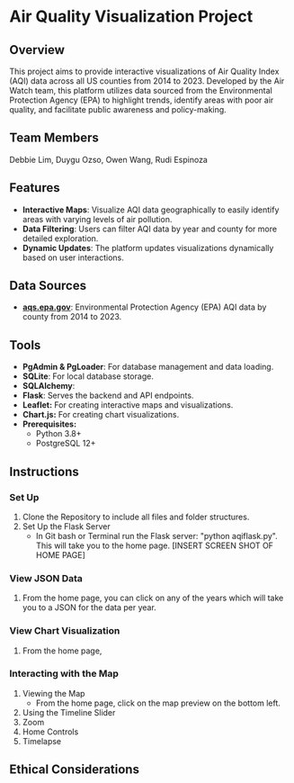 # Air Quality Visualization Project

## Overview
This project aims to provide interactive visualizations of Air Quality Index (AQI) data across all US counties from 2014 to 2023. Developed by the Air Watch team, this platform utilizes data sourced from the Environmental Protection Agency (EPA) to highlight trends, identify areas with poor air quality, and facilitate public awareness and policy-making.

## Team Members
Debbie Lim, Duygu Ozso, Owen Wang, Rudi Espinoza

## Features
- **Interactive Maps**: Visualize AQI data geographically to easily identify areas with varying levels of air pollution.
- **Data Filtering**: Users can filter AQI data by year and county for more detailed exploration.
- **Dynamic Updates**: The platform updates visualizations dynamically based on user interactions.

## Data Sources
- **[aqs.epa.gov](https://aqs.epa.gov/aqsweb/airdata/download_files.html#Annual)**: Environmental Protection Agency (EPA) AQI data by county from 2014 to 2023.

## Tools
- **PgAdmin & PgLoader**: For database management and data loading.
- **SQLite**: For local database storage.
- **SQLAlchemy**: 
- **Flask**: Serves the backend and API endpoints.
- **Leaflet:** For creating interactive maps and visualizations.
- **Chart.js:** For creating chart visualizations.
- **Prerequisites:**
    - Python 3.8+
    - PostgreSQL 12+
    
## Instructions
### Set Up
1. Clone the Repository to include all files and folder structures.
2. Set Up the Flask Server 
    - In Git bash or Terminal run the Flask server: "python aqiflask.py". This will take you to the home page.
    [INSERT SCREEN SHOT OF HOME PAGE]
    
### View JSON Data
1. From the home page, you can click on any of the years which will take you to a JSON for the data per year.

### View Chart Visualization
1. From the home page,

### Interacting with the Map
1. Viewing the Map
    - From the home page, click on the map preview on the bottom left.
2. Using the Timeline Slider
3. Zoom
4. Home Controls
5. Timelapse

## Ethical Considerations

